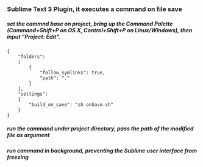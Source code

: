### Sublime Text 3 Plugin, it executes a command on file save

##### set the cammnd base on project, bring up the Command Palette (Command+Shift+P on OS X, Control+Shift+P on Linux/Windows), then input "Project: Edit".

```
{
    "folders":
    [
        {
            "follow_symlinks": true,
            "path": "."
        }
    ],
    "settings":
    {
        "build_on_save": "sh onSave.sh"
    }
}
```

##### run the cammand under project directory, pass the path of the modified file as argument
##### run cammand in background, preventing the Sublime user interface from freezing

